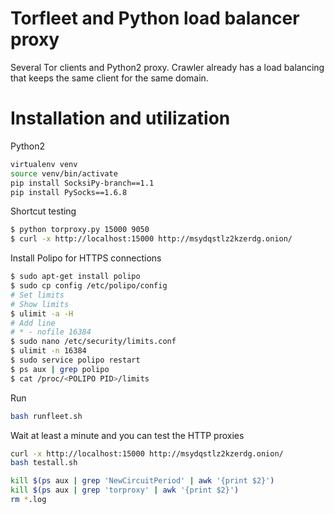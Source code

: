 # Torfleet and Python load balancer proxy

Several Tor clients and Python2 proxy.
Crawler already has a load balancing that keeps the same client for the same domain.

# Installation and utilization

Python2

```sh
virtualenv venv
source venv/bin/activate
pip install SocksiPy-branch==1.1
pip install PySocks==1.6.8
```

Shortcut testing

```sh
$ python torproxy.py 15000 9050
$ curl -x http://localhost:15000 http://msydqstlz2kzerdg.onion/
```

Install Polipo for HTTPS connections

```sh
$ sudo apt-get install polipo
$ sudo cp config /etc/polipo/config
# Set limits
# Show limits
$ ulimit -a -H
# Add line
# * - nofile 16384
$ sudo nano /etc/security/limits.conf
$ ulimit -n 16384
$ sudo service polipo restart
$ ps aux | grep polipo
$ cat /proc/<POLIPO PID>/limits
```


Run

```sh
bash runfleet.sh
```

Wait at least a minute and you can test the HTTP proxies

```sh
curl -x http://localhost:15000 http://msydqstlz2kzerdg.onion/
bash testall.sh
```

```sh
kill $(ps aux | grep 'NewCircuitPeriod' | awk '{print $2}')
kill $(ps aux | grep 'torproxy' | awk '{print $2}')
rm *.log
```
